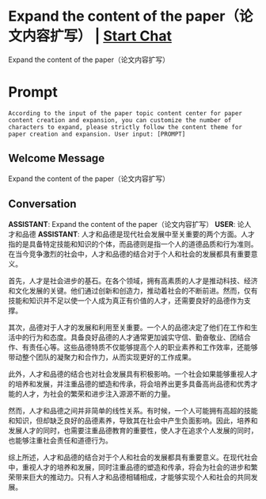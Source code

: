 

# Expand the content of the paper（论文内容扩写） | [Start Chat](https://gptcall.net/chat.html?data=%7B%22contact%22%3A%7B%22id%22%3A%220EP9LsOJBhkeKLgt0wEV_%22%2C%22flow%22%3Atrue%7D%7D)
Expand the content of the paper（论文内容扩写）

# Prompt

```
According to the input of the paper topic content center for paper content creation and expansion, you can customize the number of characters to expand, please strictly follow the content theme for paper creation and expansion. User input: [PROMPT]
```

## Welcome Message
Expand the content of the paper（论文内容扩写）

## Conversation

**ASSISTANT**: Expand the content of the paper（论文内容扩写）
**USER**: 论人才和品德
**ASSISTANT**: 人才和品德是现代社会发展中至关重要的两个方面。人才指的是具备特定技能和知识的个体，而品德则是指一个人的道德品质和行为准则。在当今竞争激烈的社会中，人才和品德的结合对于个人和社会的发展都具有重要意义。



首先，人才是社会进步的基石。在各个领域，拥有高素质的人才是推动科技、经济和文化发展的关键。他们通过创新和创造力，推动着社会的不断前进。然而，仅有技能和知识并不足以使一个人成为真正有价值的人才，还需要良好的品德作为支撑。



其次，品德对于人才的发展和利用至关重要。一个人的品德决定了他们在工作和生活中的行为和态度。具备良好品德的人才通常更加诚实守信、勤奋敬业、团结合作、有责任心等。这些品德特质不仅能够提高个人的职业素养和工作效率，还能够带动整个团队的凝聚力和合作力，从而实现更好的工作成果。



此外，人才和品德的结合也对社会发展具有积极影响。一个社会如果能够重视人才的培养和发展，并注重品德的塑造和传承，将会培养出更多具备高尚品德和优秀才能的人才，为社会的繁荣和进步注入源源不断的力量。



然而，人才和品德之间并非简单的线性关系。有时候，一个人可能拥有高超的技能和知识，但却缺乏良好的品德素养，导致其在社会中产生负面影响。因此，培养和发展人才的同时，也需要注重品德教育的重要性，使人才在追求个人发展的同时，也能够注重社会责任和道德行为。



综上所述，人才和品德的结合对于个人和社会的发展都具有重要意义。在现代社会中，重视人才的培养和发展，同时注重品德的塑造和传承，将会为社会的进步和繁荣带来巨大的推动力。只有人才和品德相辅相成，才能够实现个人和社会的共同发展。


